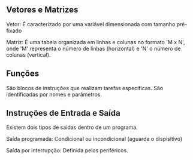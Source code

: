 ## Vetores e Matrizes ##

Vetor: É caracterizado por uma variável dimensionada com tamanho pré-fixado 

Matriz: É uma tabela organizada em linhas e colunas no formato 'M x N', onde 'M' representa o número de linhas (horizontal) e 'N' o número de colunas (vertical).

## Funções ##

São blocos de instruções que realizam tarefas específicas. São identificadas por nomes e parâmetros.

## Instruções de Entrada e Saída ## 

Existem dois tipos de saídas dentro de um programa.

Saída programada: Condicional ou incondicional (aguarda o dispisitivo)

Saída por interrupção: Definida pelos periféricos.
